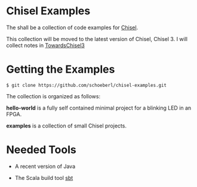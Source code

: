 # Chisel Examples

The shall be a collection of code examples for [Chisel](https://chisel.eecs.berkeley.edu/).

This collection will be moved to the latest version of Chisel, Chisel 3.
I will collect notes in [TowardsChisel3](TowardsChisel3.md)

# Getting the Examples

    $ git clone https://github.com/schoeberl/chisel-examples.git

The collection is organized as follows:

**hello-world** is a fully self contained minimal project for a blinking LED in an FPGA.

**examples** is a collection of small Chisel projects.


# Needed Tools

 * A recent version of Java

 * The Scala build tool [sbt](http://www.scala-sbt.org/)
